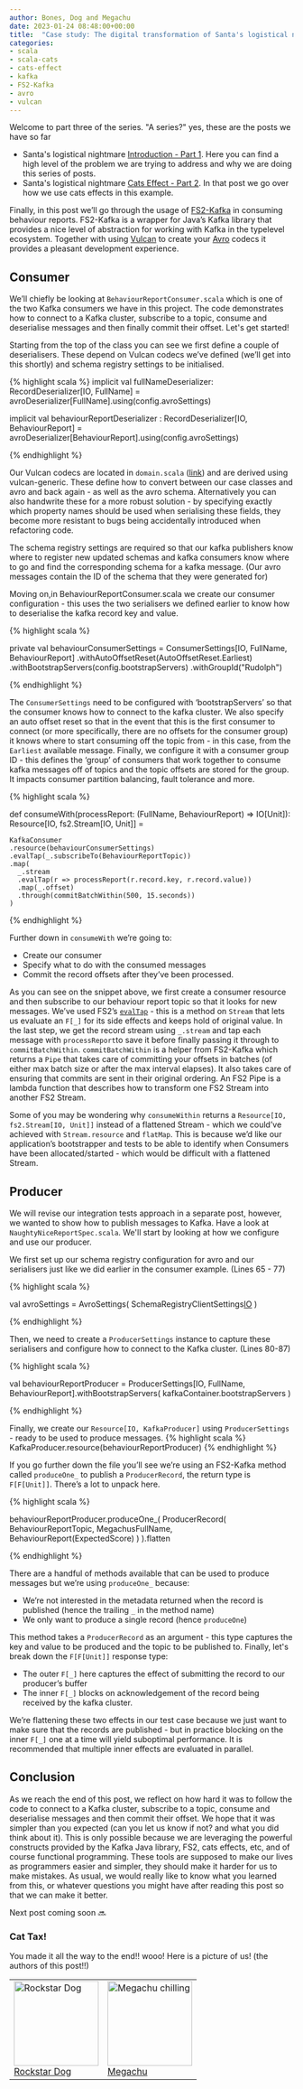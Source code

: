 ```yaml
---
author: Bones, Dog and Megachu
date: 2023-01-24 08:48:00+00:00
title:  "Case study: The digital transformation of Santa's logistical nightmare - Part 3 fs2-kafka"
categories:
- scala
- scala-cats
- cats-effect
- kafka
- FS2-Kafka
- avro
- vulcan
---
```


Welcome to part three of the series. "A series?" yes, these are the posts we have so far 
* Santa's logistical nightmare [Introduction - Part 1](https://functional-feline-society.github.io/2022/12/16/santas-logistical-nightmare-pt1/). Here you can find a high level of the problem we are trying to address and why we are doing this series of posts.
* Santa's logistical nightmare [Cats Effect - Part 2](https://functional-feline-society.github.io/2022/12/22/io-part-2/). In that post we go over how we use cats effects in this example.


Finally, in this post we’ll go through the usage of [FS2-Kafka](https://fd4s.github.io/fs2-kafka/) in consuming behaviour reports. FS2-Kafka is a wrapper for Java’s Kafka library that provides a nice level of abstraction for working with Kafka in the typelevel ecosystem. Together with using [Vulcan](https://fd4s.github.io/vulcan/) to create your [Avro](https://avro.apache.org/) codecs it provides a pleasant development experience.

## Consumer 

We’ll chiefly be looking at `BehaviourReportConsumer.scala` which is one of the two Kafka consumers we have in this project. The code demonstrates how to connect to a Kafka cluster, subscribe to a topic, consume and deserialise messages and then finally commit their offset. Let's get started!

Starting from the top of the class you can see we first define a couple of deserialisers.
These depend on Vulcan codecs we’ve defined (we’ll get into this shortly) and schema registry settings to be initialised.

{% highlight scala %}
implicit val fullNameDeserializer: RecordDeserializer[IO, FullName] =
  avroDeserializer[FullName].using(config.avroSettings)


implicit val behaviourReportDeserializer : RecordDeserializer[IO, BehaviourReport] =
  avroDeserializer[BehaviourReport].using(config.avroSettings)
  
{% endhighlight %}

Our Vulcan codecs are located in `domain.scala` ([link](https://github.com/Functional-Feline-Society/santas-stream/blob/main/src/main/scala/com/northpole/santas/domain.scala)) and are derived using vulcan-generic.
These define how to convert between our case classes and avro and back again - as well as the avro schema. Alternatively you can also handwrite these for a more robust solution - by specifying exactly which property names should be used when serialising these fields, they become more resistant to bugs being accidentally introduced when refactoring code. 

The schema registry settings are required so that our kafka publishers know where to register new updated schemas and kafka consumers know where to go and find the corresponding schema for a kafka message. (Our avro messages contain the ID of the schema that they were generated for)


Moving on,in BehaviourReportConsumer.scala we create our consumer configuration - this uses the two serialisers we defined earlier to know how to deserialise the kafka record key and value.

{% highlight scala %}

private val behaviourConsumerSettings = 
  ConsumerSettings[IO, FullName, BehaviourReport]
    .withAutoOffsetReset(AutoOffsetReset.Earliest)
    .withBootstrapServers(config.bootstrapServers)
    .withGroupId("Rudolph")

{% endhighlight %}

The `ConsumerSettings` need to be configured with ‘bootstrapServers’ so that the consumer knows how to connect to the kafka cluster.
We also specify an auto offset reset so that in the event that this is the first consumer to connect (or more specifically, there are no offsets for the consumer group) it knows where to start consuming off the topic from - in this case, from the `Earliest` available message.
Finally, we configure it with a consumer group ID - this defines the ‘group’ of consumers that work together to consume kafka messages off of topics and the topic offsets are stored for the group. It impacts consumer partition balancing, fault tolerance and more.

{% highlight scala %}

def consumeWith(processReport: (FullName, BehaviourReport) => IO[Unit]): 
Resource[IO, fs2.Stream[IO, Unit]] =

    KafkaConsumer
    .resource(behaviourConsumerSettings)
    .evalTap(_.subscribeTo(BehaviourReportTopic))
    .map(
      _.stream
      .evalTap(r => processReport(r.record.key, r.record.value))
      .map(_.offset)
      .through(commitBatchWithin(500, 15.seconds))
    )

{% endhighlight %}

Further down in `consumeWith` we’re going to:

* Create our consumer
* Specify what to do with the consumed messages
* Commit the record offsets after they’ve been processed.

As you can see on the snippet above, we first create a consumer resource and then subscribe to our behaviour report topic so that it looks for new messages.
We’ve used  FS2’s [`evalTap`](https://www.javadoc.io/doc/co.fs2/fs2-docs_2.13/3.5.0/fs2/Stream.html#evalTap[F2[x]%3E:F[x],O2](f:O=%3EF2[O2])(implicitevidence$9:cats.Functor[F2]):fs2.Stream[F2,O]) - this is a method on `Stream` that lets us evaluate an `F[_]` for its side effects and keeps hold of original value.
In the last step, we get the record stream using `_.stream` and tap each message with `processReport`to save it before finally passing it through to `commitBatchWithin`.
 `commitBatchWithin` is a helper from FS2-Kafka which returns a `Pipe` that takes care of committing your offsets in batches (of either max batch size or after the max interval elapses).  It also takes care of ensuring that commits are sent in their original ordering.
An FS2 Pipe is a lambda function that describes how to transform one FS2 Stream into another FS2 Stream. 

Some of you may be wondering why `consumeWithin` returns a `Resource[IO, fs2.Stream[IO, Unit]]`  instead of a flattened Stream - which we could’ve achieved with `Stream.resource` and `flatMap`.  This is because we’d like our application’s bootstrapper and tests to be able to identify when Consumers have been allocated/started - which would be difficult with a flattened Stream.

## Producer

We will revise our integration tests approach in a separate post, however, we wanted to show  how to publish messages to Kafka.
Have a look at `NaughtyNiceReportSpec.scala`. We'll start by looking at how we configure and use our producer.

We first set up our schema registry configuration for avro and our serialisers just like we did earlier in the consumer example. (Lines 65 - 77)

{% highlight scala %}

val avroSettings = AvroSettings(
  SchemaRegistryClientSettings[IO](s"http://localhost:$registryPort")
  )

{% endhighlight %}

Then, we need to create a `ProducerSettings` instance to capture these serialisers and configure how to connect to the Kafka cluster. (Lines 80-87)

{% highlight scala %}

val behaviourReportProducer = 
  ProducerSettings[IO, FullName, BehaviourReport].withBootstrapServers(
    kafkaContainer.bootstrapServers
  )

{% endhighlight %}

Finally, we create our `Resource[IO, KafkaProducer]` using `ProducerSettings` - ready to be used to produce messages.
{% highlight scala %}
KafkaProducer.resource(behaviourReportProducer)
{% endhighlight %}

If you go further down the file you’ll see we’re using an FS2-Kafka method called `produceOne_` to publish a `ProducerRecord`, the return type is `F[F[Unit]]`. There’s a lot to unpack here.

{% highlight scala %}

behaviourReportProducer.produceOne_(
  ProducerRecord(
    BehaviourReportTopic,
    MegachusFullName,
    BehaviourReport(ExpectedScore)
  )
).flatten

{% endhighlight %}

There are a handful of methods available that can be used to produce messages but we’re using `produceOne_` because:
* We’re not interested in the metadata returned when the record is published (hence the trailing `_` in the method name)
* We only want to produce a single record (hence `produceOne`)

This method takes a `ProducerRecord` as an argument - this type captures the key and value to be produced and the topic to be published to.
Finally, let's break down the `F[F[Unit]]` response type: 

* The outer `F[_]` here captures the effect of submitting the record to our producer’s buffer
* The inner `F[_]` blocks on acknowledgement of the record being received by the kafka cluster.

We’re flattening these two effects in our test case because we just want to make sure that the records are published - but in practice blocking on the inner `F[_]` one at a time will yield suboptimal performance. It is recommended that multiple inner effects are evaluated in parallel.

## Conclusion


As we reach the end of this post, we reflect on how hard it was to follow the code to connect to a Kafka cluster, subscribe to a topic, consume and deserialise messages and then commit their offset. We hope that it was simpler than you expected (can you let us know if not? and what you did think about it). 
This is only possible because we are leveraging the powerful constructs provided by the Kafka Java library, FS2, cats effects, etc, and of course functional programming.
These tools are supposed to make our lives as programmers easier and simpler, they should make it harder for us to make mistakes. 
As usual, we would really like to know what you learned from this, or whatever questions you might have after reading this post so that we can make it better.

Next post coming soon 🔜






### Cat Tax!

You made it all the way to the end!! wooo! Here is a picture of us! (the authors of this post!!)

<table >
    <tbody>
      <tr>
        <td ><img height=150px src="https://functional-feline-society.github.io/images/dog-1.jpg" alt="Rockstar Dog"><br/><a href="https://functional-feline-society.github.io/images/dog-1.jpg" target="_blank"> Rockstar Dog</a></td>        
        <td ><img height=150px src="https://functional-feline-society.github.io/images/megachu-2.jpeg" alt="Megachu chilling"><br/><a href="https://functional-feline-society.github.io/images/megachu-2.jpeg" target="_blank">Megachu</a></td>       
      </tr>
    </tbody>
</table>
